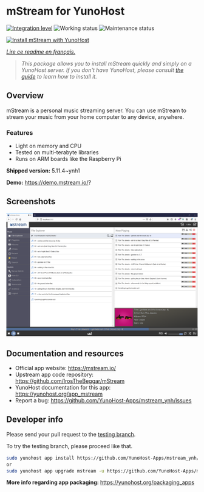 <!--
N.B.: This README was automatically generated by https://github.com/YunoHost/apps/tree/master/tools/README-generator
It shall NOT be edited by hand.
-->

# mStream for YunoHost

[![Integration level](https://dash.yunohost.org/integration/mstream.svg)](https://dash.yunohost.org/appci/app/mstream) ![Working status](https://ci-apps.yunohost.org/ci/badges/mstream.status.svg) ![Maintenance status](https://ci-apps.yunohost.org/ci/badges/mstream.maintain.svg)

[![Install mStream with YunoHost](https://install-app.yunohost.org/install-with-yunohost.svg)](https://install-app.yunohost.org/?app=mstream)

*[Lire ce readme en français.](./README_fr.md)*

> *This package allows you to install mStream quickly and simply on a YunoHost server.
If you don't have YunoHost, please consult [the guide](https://yunohost.org/#/install) to learn how to install it.*

## Overview

mStream is a personal music streaming server. You can use mStream to stream your music from your home computer to any device, anywhere.

### Features

- Light on memory and CPU
- Tested on multi-terabyte libraries
- Runs on ARM boards like the Raspberry Pi


**Shipped version:** 5.11.4~ynh1

**Demo:** https://demo.mstream.io/?

## Screenshots

![Screenshot of mStream](./doc/screenshots/mstreamv5.png)

## Documentation and resources

* Official app website: <https://mstream.io/>
* Upstream app code repository: <https://github.com/IrosTheBeggar/mStream>
* YunoHost documentation for this app: <https://yunohost.org/app_mstream>
* Report a bug: <https://github.com/YunoHost-Apps/mstream_ynh/issues>

## Developer info

Please send your pull request to the [testing branch](https://github.com/YunoHost-Apps/mstream_ynh/tree/testing).

To try the testing branch, please proceed like that.

``` bash
sudo yunohost app install https://github.com/YunoHost-Apps/mstream_ynh/tree/testing --debug
or
sudo yunohost app upgrade mstream -u https://github.com/YunoHost-Apps/mstream_ynh/tree/testing --debug
```

**More info regarding app packaging:** <https://yunohost.org/packaging_apps>
